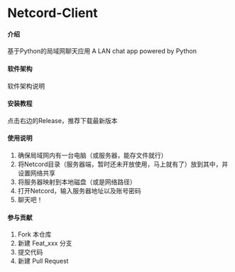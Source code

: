 # Netcord-Client

#### 介绍
基于Python的局域网聊天应用
A LAN chat app powered by Python

#### 软件架构
软件架构说明


#### 安装教程

点击右边的Release，推荐下载最新版本

#### 使用说明

1.  确保局域网内有一台电脑（或服务器，能存文件就行）
2.  将Netcord目录（服务器端，暂时还未开放使用，马上就有了）放到其中，并设置网络共享
3.  将服务器映射到本地磁盘（或是网络路径）
4.  打开Netcord，输入服务器地址以及账号密码
5.  聊天吧！

#### 参与贡献

1.  Fork 本仓库
2.  新建 Feat_xxx 分支
3.  提交代码
4.  新建 Pull Request

